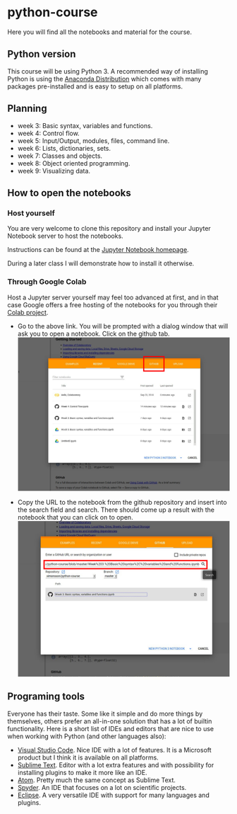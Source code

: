 # python-course

Here you will find all the notebooks and material for the course.

## Python version

This course will be using Python 3. A recommended way of installing Python is using the [Anaconda Distribution](https://www.anaconda.com/distribution/) which comes with many packages pre-installed and is easy to setup on all platforms.

## Planning

 * week 3: Basic syntax, variables and functions.
 * week 4: Control flow.
 * week 5: Input/Output, modules, files, command line.
 * week 6: Lists, dictionaries, sets.
 * week 7: Classes and objects.
 * week 8: Object oriented programming.
 * week 9: Visualizing data.

## How to open the notebooks

### Host yourself

You are very welcome to clone this repository and install your Jupyter Notebook server to host the notebooks.

Instructions can be found at the [Jupyter Notebook homepage](https://jupyter.org/install).

During a later class I will demonstrate how to install it otherwise.


### Through Google Colab

Host a Jupyter server yourself may feel too advanced at first, and in that case Google offers a free hosting of the notebooks for you through their [Colab project](https://colab.research.google.com).

 * Go to the above link. You will be prompted with a dialog window that will ask you to open a notebook. Click on the github tab.
   ![colab-open-dialog](img/open-dialog.jpg)

 * Copy the URL to the notebook from the github repository and insert into the search field and search. There should come up a result with the notebook that you can click on to open.
   ![open-github-notebook](img/open-github-notebook.jpg)


## Programing tools

Everyone has their taste. Some like it simple and do more things by themselves, others prefer an all-in-one solution that has a lot of builtin functionality. Here is a short list of IDEs and editors that are nice to use when working with Python (and other languages also):

 * [Visual Studio Code](https://code.visualstudio.com/). Nice IDE with a lot of features. It is a Microsoft product but I think it is available on all platforms.
 * [Sublime Text](https://www.sublimetext.com/). Editor with a lot extra features and with possibility for installing plugins to make it more like an IDE.
 * [Atom](https://atom.io/). Pretty much the same concept as Sublime Text.
 * [Spyder](https://www.spyder-ide.org/). An IDE that focuses on a lot on scientific projects.
 * [Eclipse](https://www.eclipse.org/downloads/). A very versatile IDE with support for many languages and plugins.
